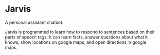 # Jarvis
A personal assistant chatbot.

Jarvis is programmed to learn how to respond to sentences based on their parts of speech tags. It can learn facts, answer questions about what it knows, show locations on google maps, and open directions in google maps.
